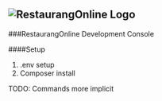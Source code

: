 ![RestaurangOnline Logo](http://restaurangonline.se/css/img/logo.png)
-------------------------------------
###RestaurangOnline Development Console

####Setup

1. .env setup
2. Composer install


TODO:
Commands more implicit
